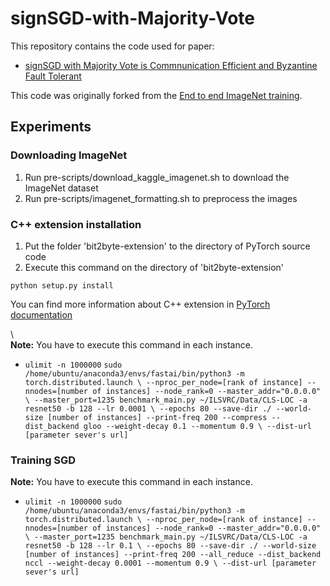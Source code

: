 # signSGD-with-Majority-Vote

This repository contains the code used for paper:
+ [signSGD with Majority Vote is Commnunication Efficient and Byzantine Fault Tolerant](https://openreview.net/forum?id=BJxhijAcY7)

This code was originally forked from the [End to end ImageNet training](https://github.com/fastai/imagenet-fast).

## Experiments

### Downloading ImageNet
1. Run pre-scripts/download_kaggle_imagenet.sh to download the ImageNet dataset
2. Run pre-scripts/imagenet_formatting.sh to preprocess the images

### C++ extension installation 
1. Put the folder 'bit2byte-extension' to the directory of PyTorch source code
2. Execute this command on the directory of 'bit2byte-extension' 

`python setup.py install`

You can find more information about C++ extension in [PyTorch documentation](https://pytorch.org/tutorials/advanced/cpp_extension.html#using-your-extension)


\\\
**Note:** You have to execute this command in each instance.

+ `ulimit -n 1000000`
`sudo /home/ubuntu/anaconda3/envs/fastai/bin/python3 -m torch.distributed.launch \
--nproc_per_node=[rank of instance] --nnodes=[number of instances] --node_rank=0 --master_addr="0.0.0.0" \
--master_port=1235 benchmark_main.py ~/ILSVRC/Data/CLS-LOC -a resnet50 -b 128 --lr 0.0001 \
--epochs 80 --save-dir ./ --world-size [number of instances] --print-freq 200 --compress --dist_backend gloo --weight-decay 0.1 --momentum 0.9 \
--dist-url [parameter sever's url]`


### Training SGD
**Note:** You have to execute this command in each instance.

+ `ulimit -n 1000000`
`sudo /home/ubuntu/anaconda3/envs/fastai/bin/python3 -m torch.distributed.launch \
--nproc_per_node=[rank of instance] --nnodes=[number of instances] --node_rank=0 --master_addr="0.0.0.0" \
--master_port=1235 benchmark_main.py ~/ILSVRC/Data/CLS-LOC -a resnet50 -b 128 --lr 0.1 \
--epochs 80 --save-dir ./ --world-size [number of instances] --print-freq 200 --all_reduce --dist_backend nccl --weight-decay 0.0001 --momentum 0.9 \
--dist-url [parameter sever's url]`
